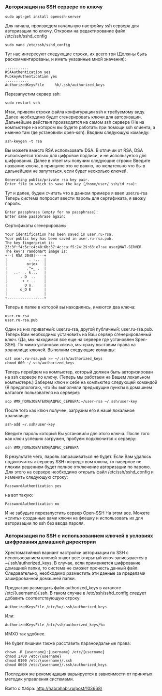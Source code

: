 ### Авторизация на SSH сервере по ключу

```
sudo apt-get install openssh-server
```
Для начала, произведем начальную настройку ssh сервера для авторизации по ключу. Откроем на редактирование файл /etc/ssh/sshd_config
```
sudo nano /etc/ssh/sshd_config
```
Тут нас интересуют следующие строки, их всего три (Должны быть раскомментированы, и иметь указанные мной значения):
```
...........
RSAAuthentication yes
PubkeyAuthentication yes
...........
AuthorizedKeysFile     %h/.ssh/authorized_keys
```
Перезапустим сервер ssh:
```
sudo restart ssh
```
Итак, привели строки файла конфигурации ssh к требуемому виду.
Далее необходимо будет сгенерировать ключи для авторизации. Дальнейшие действия производятся на самом ssh сервере (Не на компьютере на котором вы будете работать при помощи ssh клиента, а именно там где установили open-ssh):
Вводим следующую команду:
```
ssh-keygen -t rsa
```
Вы можете вместо RSA использовать DSA. В отличии от RSA, DSA используется только для цифровой подписи, и не используется для шифрования.
Далее в ответ мы получим следующие строки:
Введите название ключа, в принципе это не важно, но желательно что бы в дальнейшем не запутаться, если будет несколько ключей.
```
Generating public/private rsa key pair.
Enter file in which to save the key (/home/user/.ssh/id_rsa):
```
Тут и далее, будем считать что в данном примере я ввел user.ru-rsa
Теперь система попросит ввести пароль для сертификата, я ввожу пароль.
```
Enter passphrase (empty for no passphrase):
Enter same passphrase again:
```
Сертификаты сгенерированы:
```
Your identification has been saved in user.ru-rsa.
Your public key has been saved in user.ru-rsa.pub.
The key fingerprint is:
23:3f:f4:5c:c4:48:6b:37:4c:ca:f5:24:29:63:e7:ae user@NAT-SERVER
The key's randomart image is:
+--[ RSA 2048]----+
|          . -..  |
|         o+jo+   |
|         .^=_ .  |
|   ..-  . k...   |
|      . D  ..    |
|       + + ..    |
|        O o.     |
|      o_O E      |
|                 |
+-----------------+
```
Теперь в папке в которой вы находились, имеются два ключа:
```
user.ru-rsa
user.ru-rsa.pub
```
Один из них приватный: user.ru-rsa, другой публичный: user.ru-rsa.pub.
Теперь Вам необходимо установить на Ваш сервер сгенерированный ключ. (Да, мы находимся все еще на сервере где установлен Spen-SSH). По мимо установки ключа, мы сразу выставим права на хранилище ключей.
Выполним следующие команды:
```
cat user.ru-rsa.pub >> ~/.ssh/authorized_keys
chmod 600 ~/.ssh/authorized_keys
```
Теперь перейдем на компьютер, который должен быть авторизирован на ssh сервере по ключу. (Теперь мы работаем на Вашем локальном компьютере.)
Заберем ключ к себе на компьютер следующей командой (Я предопологаю, что Вы выполняли предыдущие пункты в домашнем каталоге пользователя на сервере):
```
scp ИМЯ_ПОЛЬЗОВАТЕЛЯ@АДРЕС_СЕРВЕРА:~/user-rsa ~/.ssh/user-key
```
После того как ключ получен, загрузим его в наше локальное хранилище:
```
ssh-add ~/.ssh/user-key
```
Введите пароль который Вы установили для этого ключа. После того как ключ успешно загружен, пробуем подключится к серверу:
```
ssh ИМЯ_ПОЛЬЗОВАТЕЛЯ@АДРЕС_СЕРВЕРА
```
В результате чего, пароль запрашиваться не будет. Если Вам удалось подключится к серверу SSH посредством ключа, то наверное не плохим решением будет полное отключение авторизации по паролю. Для этого на сервере необходимо открыть файл /etc/ssh/sshd_config и изменить следующую строку:
```
PasswordAuthentication yes
```
на вот такую:
```
PasswordAuthentication no
```
И не забудьте перезапустить сервер Open-SSH
На этом все. Можете «слить» созданные вами ключи на флешку и использовать их для авторизации по ssh без ввода пароля.

### Авторизация по SSH с использованием ключей в условиях шифрования домашней директории

Хрестоматийный вариант настройки авторизации по SSH с использованием ключей знают все: открытый ключ записывается в ~/.ssh/authorized_keys. В случае, если применяется шифрование домашней папки, то система не сможет прочесть данный файл. Следовательно, необходимо разместить эти данные за пределами зашифрованной домашней папки.

Предлагаю размещать файл authorized_keys в каталоге /etc/{username}/.ssh. В таком случае в /etc/ssh/sshd_config следует добавить соответствующую строку:
```
AuthorizedKeysFile /etc/%u/.ssh/authorized_keys
```
Или:
```
AuthorizedKeysFile /etc/ssh/authorized_keys/%u
```
ИМХО так удобнее.

Не будет лишним также расставить параноидальные права:
```
chown -R {username}:{username} /etc/{username}
chmod 1700 /etc/{username}
chmod 0100 /etc/{username}/.ssh
chmod 0600 /etc/{username}/.ssh/authorized_keys
```
Последняя же рекомендация варьируется в зависимости от принятых методик управления системами.

Взято с Хабра: http://habrahabr.ru/post/103668/
